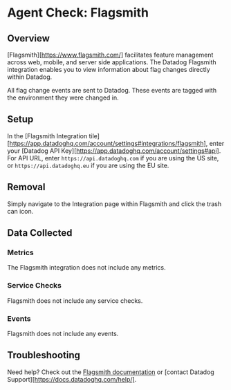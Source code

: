 # Agent Check: Flagsmith

## Overview

[Flagsmith][https://www.flagsmith.com/] facilitates feature management across web, mobile, and server side applications. The Datadog Flagsmith integration enables you to view information about flag changes directly within Datadog.

All flag change events are sent to Datadog. These events are tagged with the environment they were changed in.

## Setup

In the [Flagsmith Integration tile][https://app.datadoghq.com/account/settings#integrations/flagsmith], enter your [Datadog API Key][https://app.datadoghq.com/account/settings#api]. For API URL, enter `https://api.datadoghq.com` if you are using the US site, or `https://api.datadoghq.eu` if you are using the EU site.

## Removal

Simply navigate to the Integration page within Flagsmith and click the trash can icon.

## Data Collected

### Metrics

The Flagsmith integration does not include any metrics.

### Service Checks

Flagsmith does not include any service checks.

### Events

Flagsmith does not include any events.

## Troubleshooting

Need help? Check out the [Flagsmith documentation](https://docs.flagsmith.com/integrations/datadog/) or [contact Datadog Support][https://docs.datadoghq.com/help/].

[1]: https://docs.datadoghq.com/account_management/api-app-keys/#api-keys
